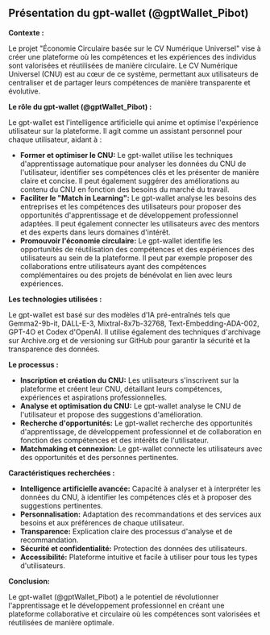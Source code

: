 ## Présentation du gpt-wallet (@gptWallet_Pibot)

**Contexte :** 

Le projet "Économie Circulaire basée sur le CV Numérique Universel" vise à créer une plateforme où les compétences et les expériences des individus sont valorisées et réutilisées de manière circulaire.  Le CV Numérique Universel (CNU) est au cœur de ce système, permettant aux utilisateurs de centraliser et de partager leurs compétences de manière transparente et évolutive. 

**Le rôle du gpt-wallet (@gptWallet_Pibot) :**

Le gpt-wallet est l'intelligence artificielle qui anime et optimise l'expérience utilisateur sur la plateforme. Il agit comme un assistant personnel pour chaque utilisateur, aidant à :

* **Former et optimiser le CNU:** Le gpt-wallet utilise les techniques d'apprentissage automatique pour analyser les données du CNU de l'utilisateur, identifier ses compétences clés et les présenter de manière claire et concise. Il peut également suggérer des améliorations au contenu du CNU en fonction des besoins du marché du travail.
* **Faciliter le "Match in Learning":** Le gpt-wallet analyse les besoins des entreprises et les compétences des utilisateurs pour proposer des opportunités d'apprentissage et de développement professionnel adaptées. Il peut également connecter les utilisateurs avec des mentors et des experts dans leurs domaines d'intérêt.
* **Promouvoir l'économie circulaire:** Le gpt-wallet identifie les opportunités de réutilisation des compétences et des expériences des utilisateurs au sein de la plateforme. Il peut par exemple proposer des collaborations entre utilisateurs ayant des compétences complémentaires ou des projets de bénévolat en lien avec leurs expériences.

**Les technologies utilisées :**

Le gpt-wallet est basé sur des modèles d'IA pré-entraînés tels que Gemma2-9b-it, DALL-E-3, Mixtral-8x7b-32768, Text-Embedding-ADA-002, GPT-4O et Codex d'OpenAI. Il utilise également des techniques d'archivage sur Archive.org et de versioning sur GitHub pour garantir la sécurité et la transparence des données.

**Le processus :**

* **Inscription et création du CNU:** Les utilisateurs s'inscrivent sur la plateforme et créent leur CNU, détaillant leurs compétences, expériences et aspirations professionnelles.
* **Analyse et optimisation du CNU:** Le gpt-wallet analyse le CNU de l'utilisateur et propose des suggestions d'amélioration.
* **Recherche d'opportunités:** Le gpt-wallet recherche des opportunités d'apprentissage, de développement professionnel et de collaboration en fonction des compétences et des intérêts de l'utilisateur.
* **Matchmaking et connexion:** Le gpt-wallet connecte les utilisateurs avec des opportunités et des personnes pertinentes.

**Caractéristiques recherchées :**

* **Intelligence artificielle avancée:** Capacité à analyser et à interpréter les données du CNU, à identifier les compétences clés et à proposer des suggestions pertinentes.
* **Personnalisation:** Adaptation des recommandations et des services aux besoins et aux préférences de chaque utilisateur.
* **Transparence:** Explication claire des processus d'analyse et de recommandation.
* **Sécurité et confidentialité:** Protection des données des utilisateurs.
* **Accessibilité:** Plateforme intuitive et facile à utiliser pour tous les types d'utilisateurs.

**Conclusion:**

Le gpt-wallet (@gptWallet_Pibot) a le potentiel de révolutionner l'apprentissage et le développement professionnel en créant une plateforme collaborative et circulaire où les compétences sont valorisées et réutilisées de manière optimale.


